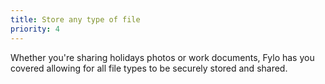 ```yaml
---
title: Store any type of file
priority: 4
---
```


Whether you're sharing holidays photos or work documents, Fylo has you covered allowing for all
file types to be securely stored and shared.
